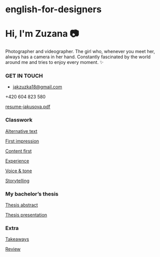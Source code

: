 # english-for-designers

# Hi, I'm Zuzana 📷

Photographer and videographer. The girl who, whenever you meet her, always has a camera in her hand. Constantly fascinated by the world around me and tries to enjoy every moment. ✨

### GET IN TOUCH


- jakzuzka18@gmail.com

+420 604 823 580

[resume-jakusova.pdf](https://github.com/jakusova/english-for-designers/files/11489128/resume-jakusova.pdf)


### Classwork

[Alternative text](01-alternative-text)

[First impression](02-first-impression)

[Content first](03-content-first)

[Experience](04-experience)

[Voice & tone](05-voice-and-tone)

[Storytelling](06-storytelling)

### My bachelor’s thesis

[Thesis abstract](07-thesis-abstrac)

[Thesis presentation](08-thesis-presentation)

### Extra
[Takeaways](takeaways)

[Review](review)


